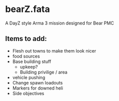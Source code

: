 # bearZ.fata
A DayZ style Arma 3 mission designed for Bear PMC

## Items to add: 
- Flesh out towns to make them look nicer
- food sources
- Base building stuff
	- upkeep?
	- Building privilige / area
- vehicle pushing
- Change spawn loadouts
- Markers for downed heli
- Side objectives